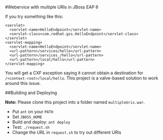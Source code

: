 #Webervice with multiple URIs in JBoss EAP 6

If you try something like this:

```
<servlet>
  <servlet-name>HelloEndpoint</servlet-name>
  <servlet-class>com.redhat.gss.HelloEndpoint</servlet-class>
</servlet>
<servlet-mapping>
  <servlet-name>HelloEndpoint</servlet-name>
  <url-pattern>/services/hello</url-pattern>
  <url-pattern>/services_/hello</url-pattern>
  <url-pattern>/local/hello</url-pattern>
</servlet-mapping>
```
You will get a CXF exception saying it cannot obtain a destination for
`/<context-root>/local/hello`.  This project is a valve-based solution to work
around this issue.

##Building and Deploying

**Note:** Please clone this project into a folder named `multipleUris.war`.

- Put `ant` on your `PATH`
- Set `JBOSS_HOME`
- Build and deploy: `ant deploy`
- Test: `./request.sh`
- Change the URL in `request.sh` to try out different URIs
